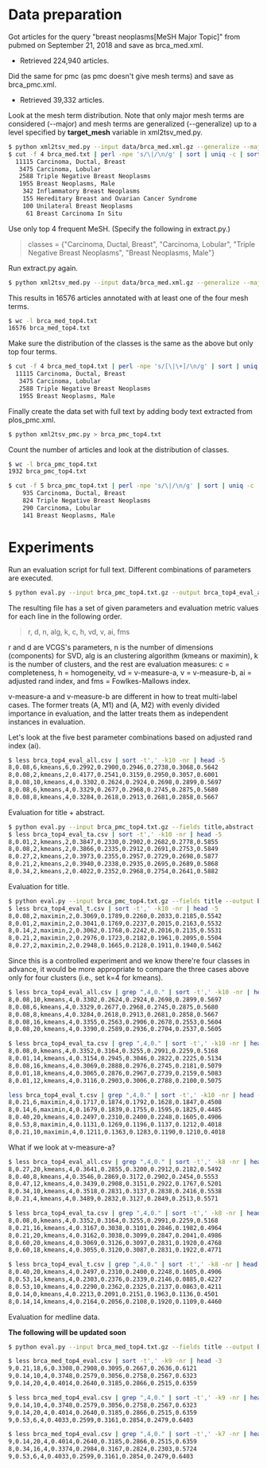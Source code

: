 # Data preparation

Got articles for the query "breast neoplasms[MeSH Major Topic]" from pubmed on September 21, 2018 and save as brca_med.xml.  
- Retrieved 224,940 articles.  

Did the same for pmc (as pmc doesn't give mesh terms) and save as brca_pmc.xml. 
- Retrieved 39,332 articles.

Look at the mesh term distribution. Note that only major mesh terms are considered (--major) and mesh terms are generalized (--generalize) up to a level specified by **target_mesh** variable in xml2tsv_med.py.

```bash
$ python xml2tsv_med.py --input data/brca_med.xml.gz --generalize --major --code > brca_med.txt
$ cut -f 4 brca_med.txt | perl -npe 's/\|/\n/g' | sort | uniq -c | sort -nr | less
  11115 Carcinoma, Ductal, Breast
   3475 Carcinoma, Lobular
   2588 Triple Negative Breast Neoplasms
   1955 Breast Neoplasms, Male
    342 Inflammatory Breast Neoplasms
    155 Hereditary Breast and Ovarian Cancer Syndrome
    100 Unilateral Breast Neoplasms
     61 Breast Carcinoma In Situ
```

Use only top 4 frequent MeSH. (Specify the following in extract.py.)

> classes = {"Carcinoma, Ductal, Breast",
>            "Carcinoma, Lobular",
>            "Triple Negative Breast Neoplasms",
>            "Breast Neoplasms, Male"}

Run extract.py again.

```bash
$ python xml2tsv_med.py --input data/brca_med.xml.gz --generalize --major --code --restrict > brca_med_top4.txt
```

This results in 16576 articles annotated with at least one of the four mesh terms.

```bash
$ wc -l brca_med_top4.txt 
16576 brca_med_top4.txt
```

Make sure the distribution of the classes is the same as the above but only top four terms.

```bash
$ cut -f 4 brca_med_top4.txt | perl -npe 's/[\|\+]/\n/g' | sort | uniq -c | sort -nr
  11115 Carcinoma, Ductal, Breast
   3475 Carcinoma, Lobular
   2588 Triple Negative Breast Neoplasms
   1955 Breast Neoplasms, Male
```

Finally create the data set with full text by adding body text extracted from plos_pmc.xml.

```bash
$ python xml2tsv_pmc.py > brca_pmc_top4.txt
```

Count the number of articles and look at the distribution of classes.

```bash
$ wc -l brca_pmc_top4.txt
1932 brca_pmc_top4.txt

$ cut -f 5 brca_pmc_top4.txt | perl -npe 's/\|/\n/g' | sort | uniq -c | sort -nr
    935 Carcinoma, Ductal, Breast
    824 Triple Negative Breast Neoplasms
    290 Carcinoma, Lobular
    141 Breast Neoplasms, Male
```

# Experiments

Run an evaluation script for full text. Different combinations of parameters are executed.

```bash
$ python eval.py --input brca_pmc_top4.txt.gz --output brca_top4_eval_all.csv
```

The resulting file has a set of given parameters and evaluation metric values for each line in the following order.

> r, d, n, alg, k, c, h, vd, v, ai, fms

r and d are VCGS's parameters, n is the number of dimensions (components) for SVD, alg is an clustering algorithm (kmeans or maximin), k is the number of clusters, and the rest are evaluation measures: c = completeness, h = homogeneity, vd = v-measure-a, v = v-measure-b, ai = adjusted rand index, and fms = Fowlkes-Mallows index. 

v-measure-a and v-measure-b are different in how to treat multi-label cases.  The former treats (A, M1) and (A, M2) with evenly divided importance in evaluation, and the latter treats them as independent instances in evaluation.

Let's look at the five best parameter combinations based on adjusted rand index (ai).

```bash
$ less brca_top4_eval_all.csv | sort -t',' -k10 -nr | head -5
8,0.08,6,kmeans,6,0.2992,0.2900,0.2946,0.2738,0.3068,0.5642
8,0.08,2,kmeans,2,0.4177,0.2541,0.3159,0.2950,0.3057,0.6001
8,0.08,10,kmeans,4,0.3302,0.2624,0.2924,0.2698,0.2899,0.5697
8,0.08,6,kmeans,4,0.3329,0.2677,0.2968,0.2745,0.2875,0.5680
8,0.08,8,kmeans,4,0.3284,0.2618,0.2913,0.2681,0.2858,0.5667
```

Evaluation for title + abstract.

```bash
$ python eval.py --input brca_pmc_top4.txt.gz --fields title,abstract --output brca_top4_eval_ta.csv
$ less brca_top4_eval_ta.csv | sort -t',' -k10 -nr | head -5
8,0.01,2,kmeans,2,0.3847,0.2330,0.2902,0.2682,0.2778,0.5855
8,0.08,2,kmeans,2,0.3866,0.2335,0.2912,0.2691,0.2753,0.5849
8,0.27,2,kmeans,2,0.3973,0.2355,0.2957,0.2729,0.2698,0.5877
8,0.21,2,kmeans,2,0.3940,0.2338,0.2935,0.2695,0.2689,0.5868
8,0.34,2,kmeans,2,0.4022,0.2352,0.2968,0.2754,0.2641,0.5882
```

Evaluation for title.

```bash
$ python eval.py --input brca_pmc_top4.txt.gz --fields title --output brca_top4_eval_t.csv
$ less brca_top4_eval_t.csv | sort -t',' -k10 -nr | head -5
8,0.08,2,maximin,2,0.3069,0.1789,0.2260,0.2033,0.2185,0.5542
8,0.01,2,maximin,2,0.3041,0.1769,0.2237,0.2015,0.2163,0.5532
8,0.14,2,maximin,2,0.3062,0.1768,0.2242,0.2016,0.2135,0.5531
8,0.21,2,maximin,2,0.2976,0.1723,0.2182,0.1961,0.2095,0.5504
8,0.27,2,maximin,2,0.2948,0.1665,0.2128,0.1911,0.1940,0.5462
```



Since this is a controlled experiment and we know there're four classes in advance, it would be more appropriate to compare the three cases above only for four clusters (i.e., set k=4 for kmeans).

```bash
$ less brca_top4_eval_all.csv | grep ",4,0." | sort -t',' -k10 -nr | head -5
8,0.08,10,kmeans,4,0.3302,0.2624,0.2924,0.2698,0.2899,0.5697
8,0.08,6,kmeans,4,0.3329,0.2677,0.2968,0.2745,0.2875,0.5680
8,0.08,8,kmeans,4,0.3284,0.2618,0.2913,0.2681,0.2858,0.5667
8,0.08,16,kmeans,4,0.3355,0.2563,0.2906,0.2678,0.2553,0.5604
8,0.08,20,kmeans,4,0.3390,0.2589,0.2936,0.2704,0.2537,0.5605

$ less brca_top4_eval_ta.csv | grep ",4,0." | sort -t',' -k10 -nr | head -5
8,0.08,0,kmeans,4,0.3352,0.3164,0.3255,0.2991,0.2259,0.5168
8,0.01,14,kmeans,4,0.3154,0.2945,0.3046,0.2822,0.2225,0.5134
8,0.08,16,kmeans,4,0.3069,0.2888,0.2976,0.2745,0.2181,0.5079
8,0.01,18,kmeans,4,0.3065,0.2876,0.2967,0.2739,0.2159,0.5083
8,0.01,12,kmeans,4,0.3116,0.2903,0.3006,0.2788,0.2100,0.5075

less brca_top4_eval_t.csv | grep ",4,0." | sort -t',' -k10 -nr | head -5
8,0.21,6,maximin,4,0.1717,0.1874,0.1792,0.1628,0.1847,0.4508
8,0.14,6,maximin,4,0.1679,0.1839,0.1755,0.1595,0.1825,0.4485
8,0.40,20,kmeans,4,0.2497,0.2310,0.2400,0.2248,0.1605,0.4906
8,0.53,8,maximin,4,0.1131,0.1269,0.1196,0.1137,0.1212,0.4018
8,0.21,10,maximin,4,0.1211,0.1363,0.1283,0.1190,0.1210,0.4018
```

What if we look at v-measure-a?

```bash
$ less brca_top4_eval_all.csv | grep ",4,0." | sort -t',' -k8 -nr | head -5
8,0.27,20,kmeans,4,0.3641,0.2855,0.3200,0.2912,0.2182,0.5492
8,0.40,8,kmeans,4,0.3546,0.2869,0.3172,0.2902,0.2454,0.5553
8,0.47,12,kmeans,4,0.3439,0.2908,0.3151,0.2922,0.1767,0.5201
8,0.34,10,kmeans,4,0.3518,0.2831,0.3137,0.2838,0.2416,0.5538
8,0.21,4,kmeans,4,0.3489,0.2832,0.3127,0.2849,0.2513,0.5571

$ less brca_top4_eval_ta.csv | grep ",4,0." | sort -t',' -k8 -nr | head -5
8,0.08,0,kmeans,4,0.3352,0.3164,0.3255,0.2991,0.2259,0.5168
8,0.21,16,kmeans,4,0.3167,0.3038,0.3101,0.2846,0.1982,0.4964
8,0.21,20,kmeans,4,0.3162,0.3038,0.3099,0.2847,0.2041,0.4986
8,0.60,20,kmeans,4,0.3069,0.3126,0.3097,0.2831,0.1920,0.4768
8,0.60,18,kmeans,4,0.3055,0.3120,0.3087,0.2831,0.1922,0.4771

$ less brca_top4_eval_t.csv | grep ",4,0." | sort -t',' -k8 -nr | head -5
8,0.40,20,kmeans,4,0.2497,0.2310,0.2400,0.2248,0.1605,0.4906
8,0.53,14,kmeans,4,0.2303,0.2376,0.2339,0.2146,0.0885,0.4227
8,0.53,10,kmeans,4,0.2290,0.2362,0.2325,0.2137,0.0863,0.4211
8,0.14,0,kmeans,4,0.2213,0.2091,0.2151,0.1963,0.1136,0.4501
8,0.14,14,kmeans,4,0.2164,0.2056,0.2108,0.1920,0.1109,0.4460
```

Evaluation for medline data.

**The following will be updated soon**

```bash
$ python eval.py --input brca_med_top4.txt.gz --fields title --output brca_med_top4_eval.csv

$ less brca_med_top4_eval.csv | sort -t',' -k9 -nr | head -3
9,0.21,18,6,0.3308,0.2908,0.3095,0.2667,0.2636,0.6121
9,0.14,10,4,0.3748,0.2579,0.3056,0.2758,0.2567,0.6323
9,0.14,20,4,0.4014,0.2640,0.3185,0.2866,0.2515,0.6359

$ less brca_med_top4_eval.csv | grep ",4,0." | sort -t',' -k9 -nr | head -3
9,0.14,10,4,0.3748,0.2579,0.3056,0.2758,0.2567,0.6323
9,0.14,20,4,0.4014,0.2640,0.3185,0.2866,0.2515,0.6359
9,0.53,6,4,0.4033,0.2599,0.3161,0.2854,0.2479,0.6403

$ less brca_med_top4_eval.csv | grep ",4,0." | sort -t',' -k7 -nr | head -3
9,0.14,20,4,0.4014,0.2640,0.3185,0.2866,0.2515,0.6359
8,0.34,16,4,0.3374,0.2984,0.3167,0.2824,0.2303,0.5724
9,0.53,6,4,0.4033,0.2599,0.3161,0.2854,0.2479,0.6403


```
